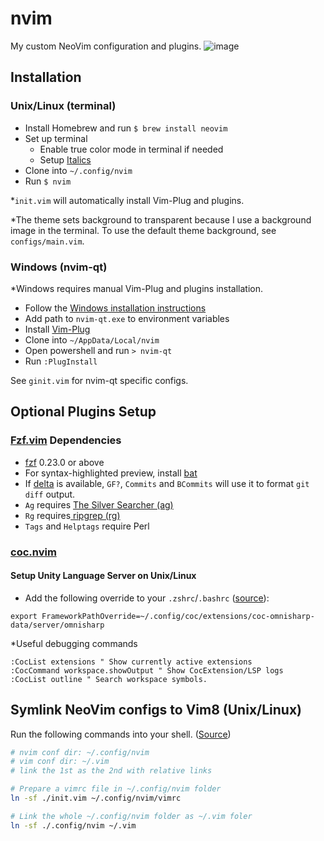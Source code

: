 # nvim
My custom NeoVim configuration and plugins.
![image](https://user-images.githubusercontent.com/5790854/103149736-22e72a80-4721-11eb-9519-019522241c2a.png)

## Installation
### Unix/Linux (terminal)
- Install Homebrew and run `$ brew install neovim`
- Set up terminal
  - Enable true color mode in terminal if needed
  - Setup [Italics](https://alexpearce.me/2014/05/italics-in-iterm2-vim-tmux/)
- Clone into `~/.config/nvim`
- Run `$ nvim`

\*`init.vim` will automatically install Vim-Plug and plugins.

\*The theme sets background to transparent because I use a background image in the terminal. To use the default theme background, see `configs/main.vim`.

### Windows (nvim-qt)
\*Windows requires manual Vim-Plug and plugins installation.
- Follow the [Windows installation instructions](https://github.com/neovim/neovim/releases/)
- Add path to `nvim-qt.exe` to environment variables
- Install [Vim-Plug](https://github.com/junegunn/vim-plug)
- Clone into `~/AppData/Local/nvim`
- Open powershell and run `> nvim-qt`
- Run `:PlugInstall`

See `ginit.vim` for nvim-qt specific configs.

## Optional Plugins Setup
### [Fzf.vim](https://github.com/junegunn/fzf.vim) Dependencies
- [fzf](https://github.com/junegunn/fzf) 0.23.0 or above
- For syntax-highlighted preview, install [bat](https://github.com/sharkdp/bat)
- If [delta](https://github.com/dandavison/delta) is available, `GF?`,
  `Commits` and `BCommits` will use it to format `git diff` output.
- `Ag` requires [The Silver Searcher (ag)](https://github.com/ggreer/the_silver_searcher)
- `Rg` requires[ ripgrep (rg)](https://github.com/BurntSushi/ripgrep)
- `Tags` and `Helptags` require Perl
### [coc.nvim](https://github.com/neoclide/coc.nvim)
#### Setup Unity Language Server on Unix/Linux
- Add the following override to your `.zshrc`/`.bashrc` ([source](https://www.reddit.com/r/vim/comments/i4tuay/anyone_has_managed_to_get_c_and_unity_completion/g0m7wlh/?utm_source=reddit&utm_medium=web2x&context=3)):
```
export FrameworkPathOverride=~/.config/coc/extensions/coc-omnisharp-data/server/omnisharp
```

\*Useful debugging commands
```
:CocList extensions " Show currently active extensions
:CocCommand workspace.showOutput " Show CocExtension/LSP logs
:CocList outline " Search workspace symbols.
```

## Symlink NeoVim configs to Vim8 (Unix/Linux)

Run the following commands into your shell. ([Source](https://gist.github.com/laggardkernel/9013f948345212563ede9c9ee56c6b42))

```bash
# nvim conf dir: ~/.config/nvim
# vim conf dir: ~/.vim
# link the 1st as the 2nd with relative links

# Prepare a vimrc file in ~/.config/nvim folder
ln -sf ./init.vim ~/.config/nvim/vimrc

# Link the whole ~/.config/nvim folder as ~/.vim foler
ln -sf ./.config/nvim ~/.vim
```
